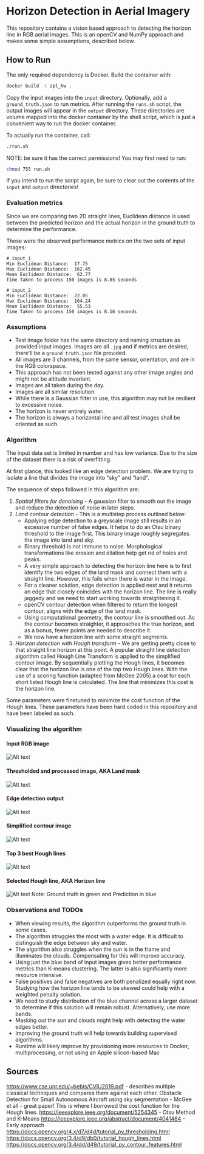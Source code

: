 # Horizon Detection in Aerial Imagery
This repository contains a vision based approach to detecting the horizon line in RGB aerial images. This is an openCV and NumPy approach and makes some simple assumptions, described below.

## How to Run

The only required dependency is Docker. Build the container with: 

```bash
docker build -t zpl_hw .
```

Copy the input images into the `input` directory. Optionally, add a `ground_truth.json` to run metrics. After running the `runs.sh` script, the output images will appear in the `output` directory. These directories are volume mapped into the docker container by the shell script, which is just a convenient way to run the docker container.

To actually run the container, call:

```bash
./run.sh
```

NOTE: be sure it has the correct permissions! You may first need to run:

```bash
chmod 755 run.sh
```

If you intend to run the script again, be sure to clear out the contents of the `input` and `output` directories!

### Evaluation metrics

Since we are comparing two 2D straight lines, Euclidean distance is used between the predicted horizon and the actual horizon in the ground truth to determine the performance. 

These were the observed performance metrics on the two sets of input images:

```
# input_1
Min Euclidean Distance:  17.75
Max Euclidean Distance:  162.45
Mean Euclidean Distance:  62.77
Time Taken to process 150 images is 8.85 seconds

# input_2
Min Euclidean Distance:  22.05
Max Euclidean Distance:  164.24
Mean Euclidean Distance:  55.53
Time Taken to process 150 images is 8.16 seconds
```

### Assumptions

- Test image folder has the same directory and naming structure as provided input images. Images are all `.jpg` and if metrics are desired, there'll be a `ground_truth.json` file provided.
- All images are 3 channels, from the same sensor, orientation, and are in the RGB colorspace.
- This approach has not been tested against any other image angles and might not be altitude invariant.
- Images are all taken during the day.
- Images are all similar resolution. 
- While there is a Gaussian filter in use, this algorithm may not be resilient to excessive noise.
- The horizon is never entirely water.
- The horizon is always a horizontal line and all test images shall be oriented as such.

### Algorithm

The input data set is limited in number and has low variance. Due to the size of the dataset there is a risk of overfitting. 

At first glance, this looked like an edge detection problem. We are trying to isolate a line that divides the image into "sky" and "land".


The sequence of steps followed in this algorithm are:
1. *Spatial filters for denoising* - 
        A gaussian filter to smooth out the image and reduce the detection of noise in later steps.
1. *Land contour detection* - 
This is a multistep process outlined below:
    -  Applying edge detection to a greyscale image still results in an excessive number of false edges. It helps to do an Otsu binary threshold to the image first. This binary image roughly segregates the image into land and sky. 
    -  Binary threshold is not immune to noise. Morphological transformations like erosion and dilation help get rid of holes and peaks.
    - A very simple approach to detecting the horizon line here is to first identify the two edges of the land mask and connect them with a straight line. However, this fails when there is water in the image. 
    - For a cleaner solution, edge detection is applied next and it returns an edge that closely coincides with the horizon line. The line is really jaggedy and we need to start working towards straightening it.
    - openCV contour detection when filtered to return the longest contour, aligns with the edge of the land mask.
    - Using computational geometry, the contour line is smoothed out. As the contour becomes straighter, it approaches the true horizon, and as a bonus, fewer points are needed to describe it.
    - We now have a horizon line with some straight segments.
1. *Horizon detection with Hough transform* -
We are getting pretty close to that straight line horizon at this point. A popular straight line detection algorithm called Hough Line Transform is applied to the simplified contour image. By sequentially plotting the Hough lines, it becomes clear that the horizon line is one of the top two Hough lines.
With the use of a scoring function (adapted from McGee 2005) a cost for each short listed Hough line is calculated. The line that minimizes this cost is the horizon line. 

Some parameters were finetuned to minimize the cost function of the Hough lines. These parameters have been hard coded in this repository and have been labeled as such.

### Visualizing the algorithm

#### Input RGB image
![Alt text](src/input_image.png "input image")

#### Thresholded and processed image, AKA Land mask
![Alt text](src/land_mask.png "land mask image")

#### Edge detection output
![Alt text](src/edge_det.png "edge image")

#### Simplified contour image
![Alt text](src/land_contour.png "simplified contour image")

#### Top 3 best Hough lines
![Alt text](src/all_h_lines.png "top 3 h lines")

#### Selected Hough line, AKA Horizon line
![Alt text](src/final_output.png "selected h lines")
Note: Ground truth in green and Prediction in blue

### Observations and TODOs

- When viewing results, the algorithm outperforms the ground truth in some cases.
- The algorithm struggles the most with a water edge. It is difficult to distinguish the edge between sky and water.
- The algorithm also struggles when the sun is in the frame and illuminates the clouds. Compensating for this will improve accuracy.
- Using just the blue band of input images gives better performance metrics than K-means clustering. The latter is also significantly more resource intensive.
- False positives and false negatives are both penalized equally right now. Studying how the horizon line tends to be skewed could help with a weighted penalty solution.
- We need to study distribution of the blue channel across a larger dataset to determine if this solution will remain robust. Alternatively, use more bands.
- Masking out the sun and clouds might help with detecting the water edges better.
- Improving the ground truth will help towards building supervised algorithms.
- Runtime will likely improve by provisioning more resources to Docker, multiprocessing, or not using an Apple silicon-based Mac

## Sources

https://www.cse.unr.edu/~bebis/CVIU2019.pdf - describes multiple classical techniques and compares them against each other.
Obstacle Detection for Small Autonomous Aircraft using sky segmentation - McGee et all - great paper! This is where I borrowed the cost function for the Hough lines.
https://ieeexplore.ieee.org/document/5254345 - Otsu Method and K-Means
https://ieeexplore.ieee.org/abstract/document/4041464 - Early approach
https://docs.opencv.org/4.x/d7/d4d/tutorial_py_thresholding.html
https://docs.opencv.org/3.4/d9/db0/tutorial_hough_lines.html
https://docs.opencv.org/3.4/dd/d49/tutorial_py_contour_features.html





